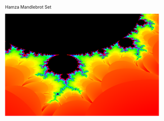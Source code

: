 Hamza Mandlebrot Set

![mandlebrot.js](https://github.com/Hamza-AYJ/CodingChallenges2019/blob/master/mandlebrot.png)
